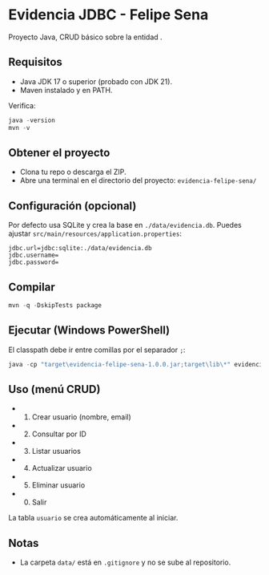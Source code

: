 # Evidencia JDBC - Felipe Sena

Proyecto Java, CRUD básico sobre la entidad .

## Requisitos
- Java JDK 17 o superior (probado con JDK 21).
- Maven instalado y en PATH.

Verifica:
```powershell
java -version
mvn -v
```

## Obtener el proyecto
- Clona tu repo o descarga el ZIP.
- Abre una terminal en el directorio del proyecto: `evidencia-felipe-sena/`

## Configuración (opcional)
Por defecto usa SQLite y crea la base en `./data/evidencia.db`.
Puedes ajustar `src/main/resources/application.properties`:
```properties
jdbc.url=jdbc:sqlite:./data/evidencia.db
jdbc.username=
jdbc.password=
```

## Compilar
```powershell
mvn -q -DskipTests package
```

## Ejecutar (Windows PowerShell)
El classpath debe ir entre comillas por el separador `;`:
```powershell
java -cp "target\evidencia-felipe-sena-1.0.0.jar;target\lib\*" evidencia.felipe.sena.app.Main
```

## Uso (menú CRUD)
- 1) Crear usuario (nombre, email)
- 2) Consultar por ID
- 3) Listar usuarios
- 4) Actualizar usuario
- 5) Eliminar usuario
- 0) Salir

La tabla `usuario` se crea automáticamente al iniciar.

## Notas
- La carpeta `data/` está en `.gitignore` y no se sube al repositorio.
